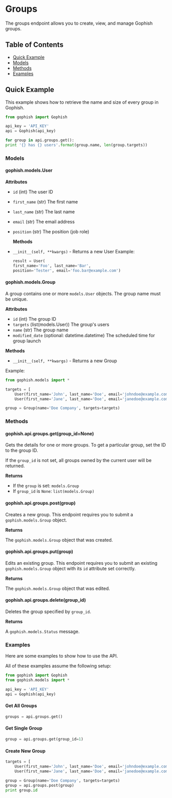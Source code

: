 # Groups

The groups endpoint allows you to create, view, and manage Gophish groups.

## Table of Contents

* [Quick Example](groups.md#quick-example)
* [Models](groups.md#models)
* [Methods](groups.md#methods)
* [Examples](groups.md#examples)

## Quick Example

This example shows how to retrieve the name and size of every group in Gophish.

```python
from gophish import Gophish

api_key = 'API_KEY'
api = Gophish(api_key)

for group in api.groups.get():
print '{} has {} users'.format(group.name, len(group.targets))
```

### Models

#### gophish.models.User

**Attributes**

* `id` \(int\) The user ID
* `first_name` \(str\) The first name
* `last_name` \(str\) The last name
* `email` \(str\) The email address
* `position` \(str\) The position \(job role\)

  **Methods**

* `__init__(self, **kwargs)` - Returns a new User Example:

  ```python
  result = User(
  first_name='Foo', last_name='Bar',
  position='Tester', email='foo.bar@example.com')
  ```

#### gophish.models.Group

A group contains one or more `models.User` objects. The group name must be unique.

**Attributes**

* `id` \(int\) The group ID
* `targets` \(list\(models.User\)\) The group's users
* `name` \(str\) The group name
* `modified_date` \(optional: datetime.datetime\) The scheduled time for group launch

**Methods**

* `__init__(self, **kwargs)` - Returns a new Group

Example:

```python
from gophish.models import *

targets = [
    User(first_name='John', last_name='Doe', email='johndoe@example.com'),
    User(first_name='Jane', last_name='Doe', email='janedoe@example.com')]

group = Group(name='Doe Company', targets=targets)
```

### Methods

#### gophish.api.groups.get\(group\_id=None\)

Gets the details for one or more groups. To get a particular group, set the ID to the group ID.

If the `group_id` is not set, all groups owned by the current user will be returned.

**Returns**

* If the `group` is set: `models.Group`
* If `group_id` is `None`: `list(models.Group)`

#### gophish.api.groups.post\(group\)

Creates a new group. This endpoint requires you to submit a `gophish.models.Group` object.

**Returns**

The `gophish.models.Group` object that was created.

#### gophish.api.groups.put\(group\)

Edits an existing group. This endpoint requires you to submit an existing `gophish.models.Group` object with its `id` attribute set correctly.

**Returns**

The `gophish.models.Group` object that was edited.

#### gophish.api.groups.delete\(group\_id\)

Deletes the group specified by `group_id`.

**Returns**

A `gophish.models.Status` message.

### Examples

Here are some examples to show how to use the API.

All of these examples assume the following setup:

```python
from gophish import Gophish
from gophish.models import *

api_key = 'API_KEY'
api = Gophish(api_key)
```

#### Get All Groups

```python
groups = api.groups.get()
```

#### Get Single Group

```python
group = api.groups.get(group_id=1)
```

#### Create New Group

```python
targets = [
    User(first_name='John', last_name='Doe', email='johndoe@example.com'),
    User(first_name='Jane', last_name='Doe', email='janedoe@example.com')]

group = Group(name='Doe Company', targets=targets)
group = api.groups.post(group)
print group.id
```

